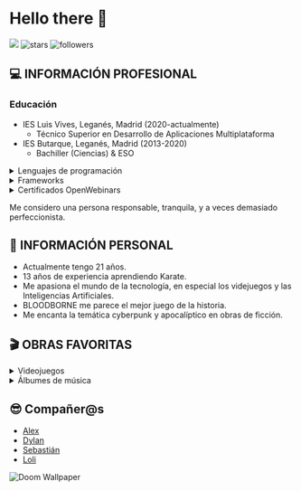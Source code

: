 # Hello there 👋

![](https://komarev.com/ghpvc/?username=Mario999X)
<img src="https://img.shields.io/github/stars/Mario999X?label=Stars" alt="stars">
<img alt="followers" src="https://img.shields.io/github/followers/Mario999X?label=Followers&style=social">

## 💻 INFORMACIÓN PROFESIONAL
### Educación

  - IES Luis Vives, Leganés, Madrid (2020-actualmente)
    - Técnico Superior en Desarrollo de Aplicaciones Multiplataforma
  - IES Butarque, Leganés, Madrid (2013-2020)
    - Bachiller (Ciencias) & ESO
   
<details>
  <summary> Lenguajes de programación </summary>
  
  - Java
  - Kotlin
  - C#
  - Python
</details>

<details>
  <summary> Frameworks </summary>
  
  - Spring
  - Exposed
  - Hibernate
  - Ktor
</details>

<details>
  <summary> Certificados OpenWebinars </summary>
  
  - [Curso Java 8 desde 0](https://openwebinars.net/cert/1XnqP?r=d8450973d&t=1679778972)
  - [Curso de desarrollo de una API REST con Spring Boot](https://openwebinars.net/cert/vmDM?r=d8450973d&t=1679778972)
  - [Curso de C# para principiantes](https://openwebinars.net/cert/JzN1?r=d8450973d&t=1679778972)
</details>

Me considero una persona responsable, tranquila, y a veces demasiado perfeccionista.

## 🗿 INFORMACIÓN PERSONAL
  - Actualmente tengo 21 años.
  - 13 años de experiencia aprendiendo Karate.
  - Me apasiona el mundo de la tecnología, en especial los videjuegos y las Inteligencias Artificiales.
  - BLOODBORNE me parece el mejor juego de la historia.
  - Me encanta la temática cyberpunk y apocalíptico en obras de ficción.

## 🎬 OBRAS FAVORITAS

<details>
  <summary> Videojuegos </summary>
  
  - Saga Dark Souls (1 y 3), Bloodborne y Elden Ring
  - Saga Metro (+ Libros)
  - Saga Deus Ex
  - Fallout New Vegas
  - Saga NieR
  - Saga Metal Gear Solid
  - Cookie Clicker
</details>

<details>
  <summary> Álbumes de música </summary>
  
  - Ghost Reveries (Opeth)
  - Still Life (Opeth)
  - 10,000 days (Tool)
  - Dead End Kings (Katatonia)
  - Ok Computer (Radiohead)
  - Heaven or Hell + CHOPNOTSLOP REMIX (Don Toliver)
</details>

 ## 😎 Compañer@s
  - [Alex](https://github.com/alexlaso)
  - [Dylan](https://github.com/DyLaNHurtado)
  - [Sebastián](https://github.com/SebsMendoza)
  - [Loli](https://github.com/Idliketobealoli)
  
  ![Doom Wallpaper](https://user-images.githubusercontent.com/80423737/155528061-934a9674-8a88-4a97-8abb-8b829c0e7c25.jpg)


  
<!--
**Mario999X/Mario999X** is a ✨ _special_ ✨ repository because its `README.md` (this file) appears on your GitHub profile.

Here are some ideas to get you started:

- 🔭 I’m currently working on ...
- 🌱 I’m currently learning ...
- 👯 I’m looking to collaborate on ...
- 🤔 I’m looking for help with ...
- 💬 Ask me about ...
- 📫 How to reach me: ...
- 😄 Pronouns: ...
- ⚡ Fun fact: ...
-->



